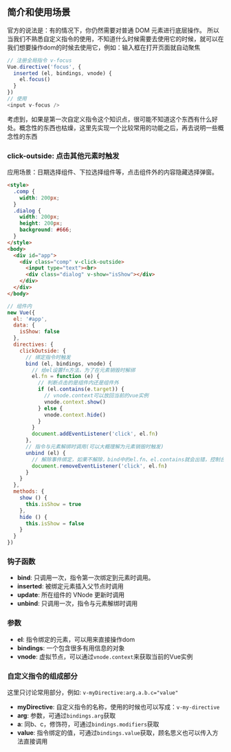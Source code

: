 ## 简介和使用场景
官方的说法是：有的情况下，你仍然需要对普通 DOM 元素进行底层操作。
所以当我们不熟悉自定义指令的使用，不知道什么时候需要去使用它的时候，就可以在我们想要操作dom的时候去使用它，例如：输入框在打开页面就自动聚焦
``` js
// 注册全局指令 v-focus
Vue.directive('focus', {
  inserted (el, bindings, vnode) {
    el.focus()
  }
})
// 使用
<input v-focus />
```

考虑到，如果是第一次自定义指令这个知识点，很可能不知道这个东西有什么好处。概念性的东西也枯燥，这里先实现一个比较常用的功能之后，再去说明一些概念性的东西

### **click-outside**: 点击其他元素时触发
应用场景：日期选择组件、下拉选择组件等，点击组件外的内容隐藏选择弹窗。
``` html
<style>
  .comp {
    width: 200px;
  }
  .dialog {
    width: 200px;
    height: 200px;
    background: #666;
  }
</style>
<body>
  <div id="app">
    <div class="comp" v-click-outside>
      <input type="text"><br>
      <div class="dialog" v-show="isShow"></div>
    </div>
  </div>
</body>
```
``` js
// 组件内
new Vue({
  el: '#app',
  data: {
    isShow: false
  },
  directives: {
    clickOutside: {
      // 绑定指令时触发
      bind (el, bindings, vnode) {
        // 给el设置fn方法，为了在元素销毁时解绑
        el.fn = function (e) {
          // 判断点击的是组件内还是组件外
          if (el.contains(e.target)) {
            // vnode.context可以放回当前的vue实例
            vnode.context.show()
          } else {
            vnode.context.hide()
          }
        }
        document.addEventListener('click', el.fn)
      },
      // 指令与元素解绑时调用(可以大概理解为元素销毁时触发)
      unbind (el) {
        // 解除事件绑定，如果不解除，bind中的el.fn、el.contains就会出错，控制台一片红
        document.removeEventListener('click', el.fn)
      }
    }
  },
  methods: {
    show () {
      this.isShow = true
    },
    hide () {
      this.isShow = false
    }
  }
})

```
### 钩子函数
- **bind**: 只调用一次，指令第一次绑定到元素时调用。
- **inserted**: 被绑定元素插入父节点时调用
- **update**: 所在组件的 VNode 更新时调用
- **unbind**: 只调用一次，指令与元素解绑时调用

### 参数
- **el**: 指令绑定的元素，可以用来直接操作dom
- **bindings**: 一个包含很多有用信息的对象
- **vnode**: 虚拟节点，可以通过`vnode.context`来获取当前的Vue实例

### 自定义指令的组成部分
这里只讨论常用部分，例如: `v-myDirective:arg.a.b.c="value"`
- **myDirective**: 自定义指令的名称，使用的时候也可以写成：`v-my-directive`
- **arg**: 参数，可通过`bindings.arg`获取
- **a**: 同b、c，修饰符，可通过`bindings.modifiers`获取
- **value**: 指令绑定的值，可通过`bindings.value`获取，顾名思义也可以传入方法直接调用